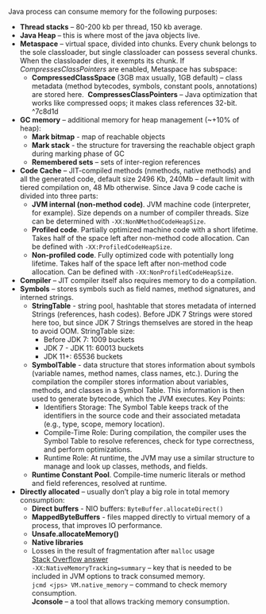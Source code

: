 Java process can consume memory for the following purposes:<br>
- **Thread stacks** – 80-200 kb per thread, 150 kb average.
- **Java Heap** – this is where most of the java objects live.
- **Metaspace** – virtual space, divided into chunks. Every chunk belongs to the sole classloader, but single classloader can possess several chunks. When the classloader dies, it exempts its chunk. If *CompressesClassPointers* are enabled, Metaspace has subspace:
	- **CompressedClassSpace** (3GB max usually, 1GB default) – class metadata (method bytecodes, symbols, constant pools, annotations) are stored here.  **CompressesClassPointers** – Java optimization that works like compressed oops; it makes class references 32-bit. ^7c8d1d
- **GC memory** – additional memory for heap management (~+10% of heap):
	- **Mark bitmap** - map of reachable objects
	- **Mark stack** - the structure for traversing the reachable object graph during marking phase of GC
	- **Remembered sets** – sets of inter-region references
- **Code Cache** – JIT-compiled methods (nmethods, native methods) and all the generated code, default size 2496 Kb, 240Mb – default limit with tiered compilation on, 48 Mb otherwise. Since Java 9 code cache is divided into three parts:
	- **JVM internal (non-method code)**. JVM machine code (interpreter, for example). Size depends on a number of compiler threads. Size can be determined with `-XX:NonNMethodCodeHeapSize`.
	- **Profiled code**. Partially optimized machine code with a short lifetime. Takes half of the space left after non-method code allocation. Can be defined with `-XX:ProfiledCodeHeapSize`.
	- **Non-profiled code**. Fully optimized code with potentially long lifetime. Takes half of the space left after non-method code allocation. Can be defined with `-XX:NonProfiledCodeHeapSize`.
- **Compiler** – JIT compiler itself also requires memory to do a compilation.
- **Symbols** – stores symbols such as field names, method signatures, and interned strings.
	- **StringTable** - string pool, hashtable that stores metadata of interned Strings (references, hash codes). Before JDK 7 Strings were stored here too, but since JDK 7 Strings themselves are stored in the heap to avoid OOM. StringTable size:
		- Before JDK 7: 1009 buckets
		- JDK 7 - JDK 11: 60013 buckets
		- JDK 11+: 65536 buckets
	- **SymbolTable** - data structure that stores information about symbols (variable names, method names, class names, etc.). During the compilation the compiler stores information about variables, methods, and classes in a Symbol Table. This information is then used to generate bytecode, which the JVM executes. Key Points:
		- Identifiers Storage: The Symbol Table keeps track of the identifiers in the source code and their associated metadata (e.g., type, scope, memory location).
		- Compile-Time Role: During compilation, the compiler uses the Symbol Table to resolve references, check for type correctness, and perform optimizations.
		- Runtime Role: At runtime, the JVM may use a similar structure to manage and look up classes, methods, and fields.
	- **Runtime Constant Pool**. Compile-time numeric literals or method and field references, resolved at runtime.
- **Directly allocated** – usually don’t play a big role in total memory consumption:
	- **Direct buffers** - NIO buffers: `ByteBuffer.allocateDirect()`
	- **MappedByteBuffers** - files mapped directly to virtual memory of a process, that improves IO performance.
	- **Unsafe.allocateMemory()**
	- **Native libraries**
	- Losses in the result of fragmentation after `malloc` usage
<br>[Stack Overflow answer](https://stackoverflow.com/questions/53451103/java-using-much-more-memory-than-heap-size-or-size-correctly-docker-memory-limi)
<br>`-XX:NativeMemoryTracking=summary` – key that is needed to be included in JVM options to track consumed memory.<br>
`jcmd <jps> VM.native_memory` – command to check memory consumption.<br>
**Jconsole** – a tool that allows tracking memory consumption.<br>
